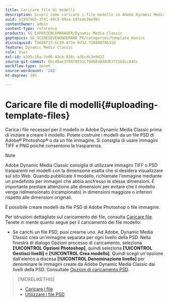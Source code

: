 ```yaml
---
title: Caricare file di modelli
description: Scopri come caricare i file modello in Adobe Dynamic Media Classic.
uuid: e19979b5-3f41-49c5-99aa-107ede3be98c
contentOwner: admin
content-type: reference
products: SG_EXPERIENCEMANAGER/Dynamic-Media-Classic
geptopics: SG_SCENESEVENONDEMAND_PK/categories/template_basics
discoiquuid: 75658717-5c39-473e-9d32-718d00706310
feature: Dynamic Media Classic
role: User
exl-id: a105c18a-7e06-43cb-938c-a3bcdc3e9d22
source-git-commit: 8bc49ae3704f0551c70d68a0ddd63725bdcc645c
workflow-type: tm+mt
source-wordcount: '242'
ht-degree: 38%

---
```


# Caricare file di modelli{#uploading-template-files}

Carica i file necessari per il modello in Adobe Dynamic Media Classic prima di iniziare a creare il modello. Potete costruire i modelli da un file PSD di Adobe® Photoshop® o da un file immagine. Si consiglia di usare immagini TIFF e PNG poiché consentono la trasparenza.

>[!NOTE]
>
>Adobe Dynamic Media Classic consiglia di utilizzare immagini TIFF o PSD trasparenti nei modelli con la dimensione esatta che si desidera visualizzare sul sito Web. Quando pubblicate il modello, richiamate l’immagine mediante un predefinito per immagini che abbia anch’esso le stesse dimensioni. È importante prestare attenzione alle dimensioni per evitare che il modello venga ridimensionato (ricampionato) in dimensioni maggiore o inferiori rispetto alle dimensioni originali.

È possibile creare modelli da file PSD di Adobe Photoshop o file immagine.

Per istruzioni dettagliate sul caricamento dei file, consulta [Caricare file](uploading-files.md#uploading_files). Tenete in mente quanto segue per il caricamento dei file modello:

* Se carichi un file PSD, puoi crearne uno. Ad Adobe, Dynamic Media Classic crea un’immagine separata per ogni livello della PSD. Nella finestra di dialogo Opzioni processo di caricamento, seleziona **[!UICONTROL Opzioni Photoshop]**, quindi seleziona **[!UICONTROL Gestisci livelli]** e **[!UICONTROL Crea modello]**. Quindi scegli un&#39;opzione dall&#39;elenco a discesa **[!UICONTROL Denominazione livello]** per denominare le immagini create da Adobe Dynamic Media Classic dai livelli della PSD.
Consultate [Opzioni di caricamento PSD](psd-files.md#psd_upload_options).

<!-- THERE IS NO LONGER AN IMAGE EDITING OPTIONS MENU * If you are uploading images, you can create a mask from its clipping path. This option applies to images created with image-editing applications in which a clipping path was created. In the Upload Job Options dialog box, select Image Editing Options and select the Create Mask From Clipping Path option. 
See [Image editing options at upload](image-editing-options-upload.md#image-editing-options-at-upload). -->

>[!MORELIKETHIS]
>
>* [Caricare i file](uploading-files.md#uploading_your_files)
>* [Utilizzare i file PSD](psd-files.md#working_with_psd_files)

